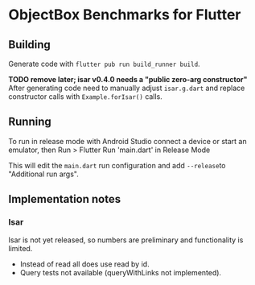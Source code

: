 # ObjectBox Benchmarks for Flutter

## Building

Generate code with `flutter pub run build_runner build`.

**TODO remove later; isar v0.4.0 needs a "public zero-arg constructor"**
After generating code need to manually adjust `isar.g.dart` and replace constructor calls
with `Example.forIsar()` calls.

## Running

To run in release mode with Android Studio connect a device or start an emulator, then
Run > Flutter Run 'main.dart' in Release Mode

This will edit the `main.dart` run configuration and add `--release`to "Additional run args".

## Implementation notes

### Isar

Isar is not yet released, so numbers are preliminary and functionality is limited.
- Instead of read all does use read by id.
- Query tests not available (queryWithLinks not implemented).
